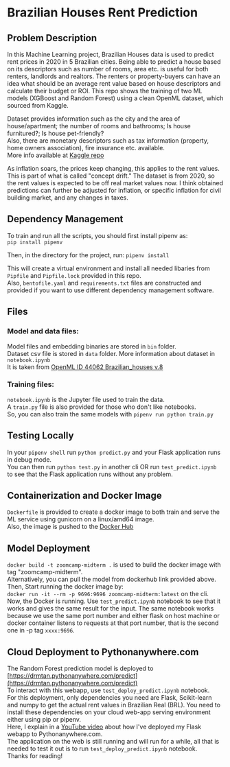 # Brazilian Houses Rent Prediction

## Problem Description
In this Machine Learning project, Brazilian Houses data is used to predict rent prices in 2020 in 5 Brazilian cities. Being able to predict a house based on its descriptors such as number of rooms, area etc. is useful for both renters, landlords and realtors. The renters or property-buyers can have an idea what should be an average rent value based on house descriptors and calculate their budget or ROI. This repo shows the training of two ML models (XGBoost and Random Forest) using a clean OpenML dataset, which sourced from Kaggle.

Dataset provides information such as the city and the area of house/apartment; the number of rooms and bathrooms; Is house furnitured?; Is house pet-friendly? <br>
Also, there are monetary descriptors such as tax information (property, home owners association), fire insurance etc. available. <br>
More info available at [Kaggle repo](https://www.kaggle.com/datasets/rubenssjr/brasilian-houses-to-rent?select=houses_to_rent_v2.csv)

As inflation soars, the prices keep changing, this applies to the rent values. This is part of what is called "concept drift." The dataset is from 2020, so the rent values is expected to be off real market values now. I think obtained predictions can further be adjusted for inflation, or specific inflation for civil building market, and any changes in taxes.

## Dependency Management
To train and run all the scripts, you should first install pipenv as: <br>
`pip install pipenv` <br>

Then, in the directory for the project, run:
`pipenv install`

This will create a virtual environment and install all needed libaries from `Pipfile` and `Pipfile.lock` provided in this repo. <br>
Also, `bentofile.yaml` and `requirements.txt` files are constructed and provided if you want to use different dependency management software.

## Files
### Model and data files:
Model files and embedding binaries are stored in `bin` folder. <br>
Dataset csv file is stored in `data` folder. More information about dataset in `notebook.ipynb` <br>
It is taken from [OpenML ID 44062 Brazilian_houses v.8](https://www.openml.org/search?type=data&status=active&sort=runs&id=44062)

### Training files:
`notebook.ipynb` is the Jupyter file used to train the data. <br>
A `train.py` file is also provided for those who don't like notebooks. <br>
So, you can also train the same models with `pipenv run python train.py`

## Testing Locally
In your `pipenv shell` run `python predict.py` and your Flask application runs in debug mode. <br>
You can then run `python test.py` in another cli OR run `test_predict.ipynb` to see that the Flask application runs without any problem.

## Containerization and Docker Image
`Dockerfile` is provided to create a docker image to both train and serve the ML service using gunicorn on a linux/amd64 image. <br>
Also, the image is pushed to the [Docker Hub](https://hub.docker.com/repository/docker/intelmt/zoomcamp-midterm)

## Model Deployment
`docker build -t zoomcamp-midterm .` is used to build the docker image with tag "zoomcamp-midterm". <br>
Alternatively, you can pull the model from dockerhub link provided above. <br>
Then, Start running the docker image by: <br>
`docker run -it --rm -p 9696:9696 zoomcamp-midterm:latest` on the cli.
Now, the Docker is running. Use `test_predict.ipynb` notebook to see that it works and gives the same result for the input. The same notebook works because we use the same port number and either flask on host machine or docker container listens to requests at that port number, that is the second one in -p tag `xxxx:9696`.

## Cloud Deployment to Pythonanywhere.com
The Random Forest prediction model is deployed to [https://drmtan.pythonanywhere.com/predict](https://drmtan.pythonanywhere.com/predict) <br>
To interact with this webapp, use `test_deploy_predict.ipynb` notebook. <br>
For this deployment, only dependencies you need are Flask, Scikit-learn and numpy to get the actual rent values in Brazilian Real (BRL).
You need to install these dependencies on your cloud web-app serving environment either using pip or pipenv. <br>
Here, I explain in a [YouTube video](https://www.youtube.com/watch?v=yeefD9OaxHM) about how I've deployed my Flask webapp to Pythonanywhere.com. <br>
The application on the web is still running and will run for a while, all that is needed to test it out is to run `test_deploy_predict.ipynb` notebook. <br>
Thanks for reading!

